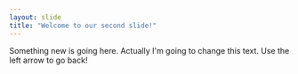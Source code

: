 ```yaml
---
layout: slide
title: "Welcome to our second slide!"
---
```


Something new is going here.
Actually I'm going to change this text.
Use the left arrow to go back!
